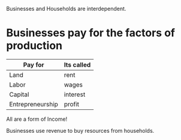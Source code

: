 Businesses and Households are interdependent.
# Businesses pay for the factors of production
| Pay for | Its called |
| ---- | ---- |
| Land | rent |
| Labor | wages |
| Capital | interest |
| Entrepreneurship | profit |
All are a form of Income!

Businesses use revenue to buy resources from households.

